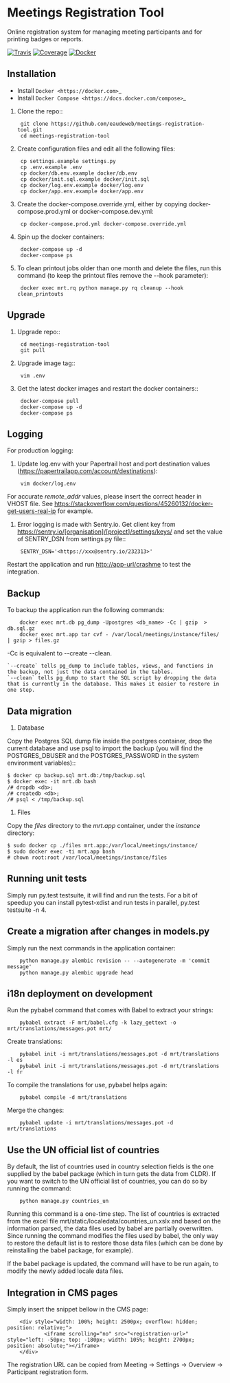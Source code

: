 # Meetings Registration Tool

Online registration system for managing meeting participants and for printing badges or reports.

[![Travis](https://travis-ci.org/eaudeweb/meetings-registration-tool.svg?branch=master)](
https://travis-ci.org/eaudeweb/meetings-registration-tool)
[![Coverage](https://coveralls.io/repos/github/eaudeweb/meetings-registration-tool/badge.svg?branch=master)](https://coveralls.io/github/eaudeweb/meetings-registration-tool?branch=master)
[![Docker](https://dockerbuildbadges.quelltext.eu/status.svg?organization=eaudeweb&repository=mrt)](https://hub.docker.com/r/eaudeweb/mrt/builds)

## Installation

* Install `Docker <https://docker.com>`_
* Install `Docker Compose <https://docs.docker.com/compose>`_

1. Clone the repo::

        git clone https://github.com/eaudeweb/meetings-registration-tool.git
        cd meetings-registration-tool

1. Create configuration files and edit all the following files:

        cp settings.example settings.py
        cp .env.example .env
        cp docker/db.env.example docker/db.env
        cp docker/init.sql.example docker/init.sql
        cp docker/log.env.example docker/log.env
        cp docker/app.env.example docker/app.env

1. Create the docker-compose.override.yml, either by copying docker-compose.prod.yml or docker-compose.dev.yml:

        cp docker-compose.prod.yml docker-compose.override.yml

1. Spin up the docker containers:

        docker-compose up -d
        docker-compose ps

1. To clean printout jobs older than one month and delete the files, run this command (to keep the printout files remove the --hook parameter):

        docker exec mrt.rq python manage.py rq cleanup --hook clean_printouts

## Upgrade

1. Upgrade repo::

        cd meetings-registration-tool
        git pull

1. Upgrade image tag::

        vim .env

1. Get the latest docker images and restart the docker containers::

        docker-compose pull
        docker-compose up -d
        docker-compose ps

## Logging

For production logging:

1. Update log.env with your Papertrail host and port destination values (<https://papertrailapp.com/account/destinations>):

        vim docker/log.env

For accurate _remote_addr_ values, please insert the correct header in VHOST file. See <https://stackoverflow.com/questions/45260132/docker-get-users-real-ip> for example.

1. Error logging is made with Sentry.io. Get client key from <https://sentry.io/[organisation]/[project]/settings/keys/> and set the value of SENTRY_DSN from settings.py file::

        SENTRY_DSN='<https://xxx@sentry.io/232313>'

Restart the application and run <http://app-url/crashme> to test the integration.

## Backup

To backup the application run the following commands:

        docker exec mrt.db pg_dump -Upostgres <db_name> -Cc | gzip  > db.sql.gz
        docker exec mrt.app tar cvf - /var/local/meetings/instance/files/ | gzip > files.gz

-Cc is equivalent to --create --clean.

    `--create` tells pg_dump to include tables, views, and functions in the backup, not just the data contained in the tables.
    `--clean` tells pg_dump to start the SQL script by dropping the data that is currently in the database. This makes it easier to restore in one step.

## Data migration

1. Database

Copy the Postgres SQL dump file inside the postgres container, drop the current database and use psql to import the backup (you will find the POSTGRES_DBUSER and the POSTGRES_PASSWORD in the system environment variables)::

    $ docker cp backup.sql mrt.db:/tmp/backup.sql
    $ docker exec -it mrt.db bash
    /# dropdb <db>;
    /# createdb <db>;
    /# psql < /tmp/backup.sql

1. Files

Copy the _files_ directory to the _mrt.app_ container, under the _instance_ directory:

    $ sudo docker cp ./files mrt.app:/var/local/meetings/instance/
    $ sudo docker exec -ti mrt.app bash
    # chown root:root /var/local/meetings/instance/files

## Running unit tests

Simply run py.test testsuite, it will find and run the tests. For a bit of speedup you can install pytest-xdist and run tests in parallel, py.test testsuite -n 4.

## Create a migration after changes in models.py

Simply run the next commands in the application container:

        python manage.py alembic revision -- --autogenerate -m 'commit message'
        python manage.py alembic upgrade head

## i18n deployment on development

Run the pybabel command that comes with Babel to extract your strings:

        pybabel extract -F mrt/babel.cfg -k lazy_gettext -o mrt/translations/messages.pot mrt/

Create translations:

        pybabel init -i mrt/translations/messages.pot -d mrt/translations -l es
        pybabel init -i mrt/translations/messages.pot -d mrt/translations -l fr

To compile the translations for use, pybabel helps again:

        pybabel compile -d mrt/translations

Merge the changes:

        pybabel update -i mrt/translations/messages.pot -d mrt/translations

## Use the UN official list of countries

By default, the list of countries used in country selection fields is the one supplied by the babel package (which in turn gets the data from CLDR). If you want to switch to the UN official list of countries, you can do so by running the command:

        python manage.py countries_un

Running this command is a one-time step. The list of countries is extracted from the excel file mrt/static/localedata/countries_un.xslx and based on the information parsed, the data files used by babel are partially overwritten. Since running the command modifies the files used by babel, the only way to restore the default list is to restore those data files (which can be done by reinstalling the babel package, for example).

If the babel package is updated, the command will have to be run again, to modify the newly added locale data files.

## Integration in CMS pages

Simply insert the snippet bellow in the CMS page:

        <div style="width: 100%; height: 2500px; overflow: hidden; position: relative;">
                <iframe scrolling="no" src="<registration-url>" style="left: -50px; top: -180px; width: 105%; height: 2700px; position: absolute;"></iframe>
        </div>

The registration URL can be copied from Meeting -> Settings -> Overview -> Participant registration form.

